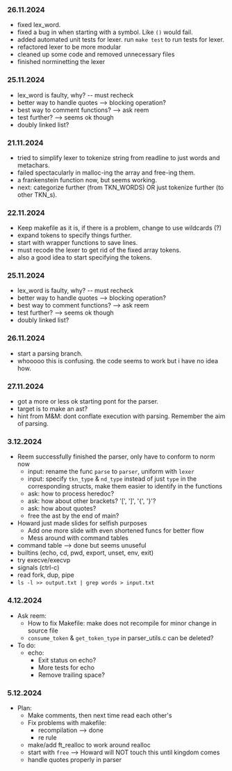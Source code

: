 ### 26.11.2024
- fixed lex_word.
- fixed a bug in when starting with a symbol. Like `()` would fail.
- added automated unit tests for lexer. run `make test` to run tests for lexer.
- refactored lexer to be more modular
- cleaned up some code and removed unnecessary files
- finished norminetting the lexer

### 25.11.2024
- lex_word is faulty, why? -- must recheck
- better way to handle quotes --> blocking operation?
- best way to comment functions? --> ask reem
- test further? --> seems ok though
- doubly linked list?

### 21.11.2024
- tried to simplify lexer to tokenize string from readline to just words and metachars.
- failed spectacularly in malloc-ing the array and free-ing them.
- a frankenstein function now, but seems working.
- next: categorize further (from TKN_WORDS) OR just tokenize further (to other TKN_s).

### 22.11.2024
- Keep makefile as it is, if there is a problem, change to use wildcards (?)
- expand tokens to specify things further.
- start with wrapper functions to save lines.
- must recode the lexer to get rid of the fixed array tokens.
- also a good idea to start specifying the tokens.

### 25.11.2024
- lex_word is faulty, why? -- must recheck
- better way to handle quotes --> blocking operation?
- best way to comment functions? --> ask reem
- test further? --> seems ok though
- doubly linked list?

### 26.11.2024
- start a parsing branch.
- whooooo this is confusing. the code seems to work but i have no idea how.

### 27.11.2024
- got a more or less ok starting pont for the parser.
- target is to make an ast?
- hint from M&M: dont conflate execution with parsing. Remember the aim of parsing.

### 3.12.2024
- Reem successfully finished the parser, only have to conform to norm now
	- input: rename the func `parse` to `parser`, uniform with `lexer`
	- input: specify `tkn_type` & `nd_type` instead of just `type` in the corresponding structs, make them easier to identify in the functions
	- ask: how to process heredoc?
	- ask: how about other brackets? '[', ']', '{', '}'?
	- ask: how about quotes?
	- free the ast by the end of main?
- Howard just made slides for selfish purposes
	- Add one more slide with even shortened funcs for better flow
	- Mess around with command tables
- command table --> done but seems unuseful
- builtins (echo, cd, pwd, export, unset, env, exit)
- try execve/execvp
- signals (ctrl-c)
- read fork, dup, pipe
- `ls -l >> output.txt | grep words > input.txt`

### 4.12.2024
- Ask reem:
	- How to fix Makefile: make does not recompile for minor change in source file
	- `consume_token` & `get_token_type` in parser_utils.c can be deleted?
- To do:
	- echo:
		- Exit status on echo?
		- More tests for echo
		- Remove trailing space?

### 5.12.2024
- Plan:
	- Make comments, then next time read each other's
	- Fix problems with makefile:
		- recompilation --> done
		- re rule
	- make/add ft_realloc to work around realloc
	- start with `free` --> Howard will NOT touch this until kingdom comes
	- handle quotes properly in parser
